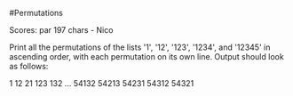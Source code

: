 #Permutations

Scores:
par 197 chars - Nico

Print all the permutations of the lists '1', '12', '123', '1234', and '12345' in ascending order, with each permutation on its own line. Output should look as follows:

1
12
21
123
132
...
54132
54213
54231
54312
54321